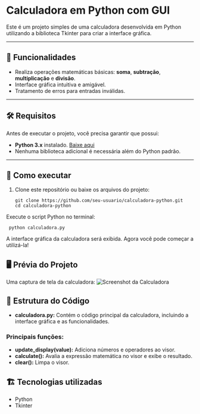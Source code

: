 # Calculadora em Python com GUI

Este é um projeto simples de uma calculadora desenvolvida em Python utilizando a biblioteca Tkinter para criar a interface gráfica.

---

## 🎯 Funcionalidades
- Realiza operações matemáticas básicas: **soma**, **subtração**, **multiplicação** e **divisão**.
- Interface gráfica intuitiva e amigável.
- Tratamento de erros para entradas inválidas.

---

## 🛠️ Requisitos

Antes de executar o projeto, você precisa garantir que possui:

- **Python 3.x** instalado. [Baixe aqui](https://www.python.org/downloads/)
- Nenhuma biblioteca adicional é necessária além do Python padrão.

---

## 🚀 Como executar

1. Clone este repositório ou baixe os arquivos do projeto:
   ```
   git clone https://github.com/seu-usuario/calculadora-python.git
   cd calculadora-python
    ```
Execute o script Python no terminal:
```
 python calculadora.py
```

A interface gráfica da calculadora será exibida. Agora você pode começar a utilizá-la!

## 🖥️ Prévia do Projeto
Uma captura de tela da calculadora:
![Screenshot da Calculadora](img/calculadora.png)

## 🧩 Estrutura do Código
- **calculadora.py:** Contém o código principal da calculadora, incluindo a interface gráfica e as funcionalidades.

### Principais funções:
- **update_display(value):** Adiciona números e operadores ao visor.
- **calculate():** Avalia a expressão matemática no visor e exibe o resultado.
- **clear():** Limpa o visor.


## 🏗️ Tecnologias utilizadas
- Python
- Tkinter
